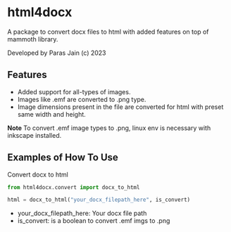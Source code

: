 # html4docx

A package to convert docx files to html with added features on top of mammoth library.

Developed by Paras Jain (c) 2023

## Features

- Added support for all-types of images.
- Images like .emf are converted to .png type.
- Image dimensions present in the file are converted for html with preset same width and height.

**Note**
To convert .emf image types to .png, linux env is necessary with inkscape installed.

## Examples of How To Use

Convert docx to html

```python
from html4docx.convert import docx_to_html

html = docx_to_html("your_docx_filepath_here", is_convert)
```

- your_docx_filepath_here: Your docx file path
- is_convert: is a boolean to convert .emf imgs to .png
